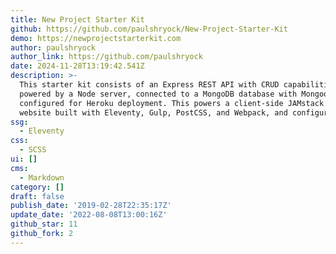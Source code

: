 ```yaml
---
title: New Project Starter Kit
github: https://github.com/paulshryock/New-Project-Starter-Kit
demo: https://newprojectstarterkit.com
author: paulshryock
author_link: https://github.com/paulshryock
date: 2024-11-28T13:19:42.541Z
description: >-
  This starter kit consists of an Express REST API with CRUD capabilities,
  powered by a Node server, connected to a MongoDB database with Mongoose, and
  configured for Heroku deployment. This powers a client-side JAMstack static
  website built with Eleventy, Gulp, PostCSS, and Webpack, and configured...
ssg:
  - Eleventy
css:
  - SCSS
ui: []
cms:
  - Markdown
category: []
draft: false
publish_date: '2019-02-28T22:35:17Z'
update_date: '2022-08-08T13:00:16Z'
github_star: 11
github_fork: 2
---
```

